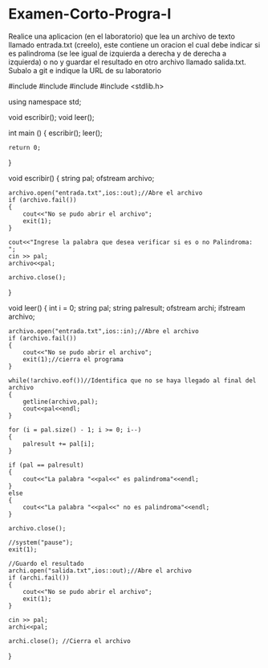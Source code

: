 # Examen-Corto-Progra-I
Realice una aplicacion (en el laboratorio) que lea un archivo de texto llamado entrada.txt (creelo), este contiene un oracion el cual debe indicar si es palindroma (se lee igual de izquierda a derecha y de derecha a izquierda) o no y guardar el resultado en otro archivo llamado salida.txt. Subalo a git e indique la URL de su laboratorio

#include <iostream>
#include <fstream>
#include <string>
#include <stdlib.h>

using namespace std;

void escribir();
void leer();

int main ()
{
	escribir();
	leer();

	return 0;
}

void escribir()
{
	string pal;
	ofstream archivo;
	
	archivo.open("entrada.txt",ios::out);//Abre el archivo
	if (archivo.fail())
	{
		cout<<"No se pudo abrir el archivo";
		exit(1);
	}
	
	cout<<"Ingrese la palabra que desea verificar si es o no Palindroma: ";
	cin >> pal;
	archivo<<pal;
	
	archivo.close();
}


void leer()
{
	int i = 0;
	string pal;
	string palresult;
	ofstream archi;
	ifstream archivo;
	
	archivo.open("entrada.txt",ios::in);//Abre el archivo
	if (archivo.fail())
	{
		cout<<"No se pudo abrir el archivo";
		exit(1);//cierra el programa
	}
	
	while(!archivo.eof())//Identifica que no se haya llegado al final del archivo
	{
		getline(archivo,pal);
		cout<<pal<<endl;
	}
	
	for (i = pal.size() - 1; i >= 0; i--)
	{
		palresult += pal[i];
	}
	
	if (pal == palresult)
	{
		cout<<"La palabra "<<pal<<" es palindroma"<<endl;
	}
	else
	{
		cout<<"La palabra "<<pal<<" no es palindroma"<<endl;
	}
	
	archivo.close();
	
	//system("pause");
	exit(1);
	
	//Guardo el resultado
	archi.open("salida.txt",ios::out);//Abre el archivo
	if (archi.fail())
	{
		cout<<"No se pudo abrir el archivo";
		exit(1);
	}
	
	cin >> pal;
	archi<<pal;
	
	archi.close(); //Cierra el archivo
}
